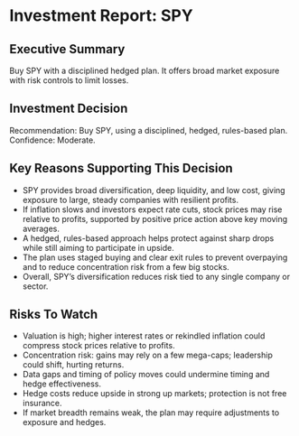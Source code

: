 # Investment Report: SPY
## Executive Summary
Buy SPY with a disciplined hedged plan. It offers broad market exposure with risk controls to limit losses.

## Investment Decision
Recommendation: Buy SPY, using a disciplined, hedged, rules-based plan. Confidence: Moderate.

## Key Reasons Supporting This Decision
- SPY provides broad diversification, deep liquidity, and low cost, giving exposure to large, steady companies with resilient profits.
- If inflation slows and investors expect rate cuts, stock prices may rise relative to profits, supported by positive price action above key moving averages.
- A hedged, rules-based approach helps protect against sharp drops while still aiming to participate in upside.
- The plan uses staged buying and clear exit rules to prevent overpaying and to reduce concentration risk from a few big stocks.
- Overall, SPY’s diversification reduces risk tied to any single company or sector.

## Risks To Watch
- Valuation is high; higher interest rates or rekindled inflation could compress stock prices relative to profits.
- Concentration risk: gains may rely on a few mega-caps; leadership could shift, hurting returns.
- Data gaps and timing of policy moves could undermine timing and hedge effectiveness.
- Hedge costs reduce upside in strong up markets; protection is not free insurance.
- If market breadth remains weak, the plan may require adjustments to exposure and hedges.